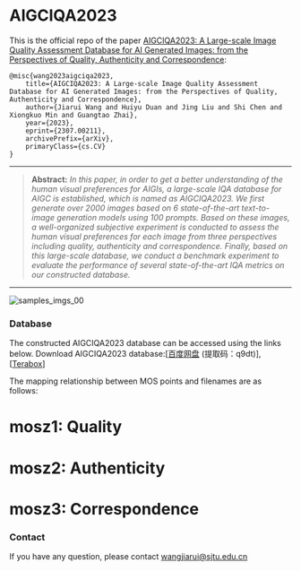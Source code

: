# AIGCIQA2023
This is the official repo of the paper [AIGCIQA2023: A Large-scale Image Quality Assessment Database for AI
  Generated Images: from the Perspectives of Quality, Authenticity and
  Correspondence](http://arxiv.org/abs/2307.00211):
  ```
@misc{wang2023aigciqa2023,
      title={AIGCIQA2023: A Large-scale Image Quality Assessment Database for AI Generated Images: from the Perspectives of Quality, Authenticity and Correspondence}, 
      author={Jiarui Wang and Huiyu Duan and Jing Liu and Shi Chen and Xiongkuo Min and Guangtao Zhai},
      year={2023},
      eprint={2307.00211},
      archivePrefix={arXiv},
      primaryClass={cs.CV}
}
```
<hr />

> **Abstract:** *In this paper, in order to get a better understanding of the human visual
preferences for AIGIs, a large-scale IQA database for AIGC is established,
which is named as AIGCIQA2023. We first generate over 2000 images based on 6
state-of-the-art text-to-image generation models using 100 prompts.
  Based on these images, a well-organized subjective experiment is conducted to
assess the human visual preferences for each image from three perspectives
including quality, authenticity and correspondence.
  Finally, based on this large-scale database, we conduct a benchmark
experiment to evaluate the performance of several state-of-the-art IQA metrics
on our constructed database.* 
<hr />

![samples_imgs_00](https://github.com/wangjiarui153/AIGCIQA2023/assets/104545370/ab434e91-a766-4de4-babd-1d8fe5cb70c0)
### Database
The constructed AIGCIQA2023 database can be accessed using the links below.
Download AIGCIQA2023 database:[[百度网盘](https://pan.baidu.com/s/1v85j6hKJcRcHm74FDTEosA) 
(提取码：q9dt)], [[Terabox](https://terabox.com/s/1DtV-A9XiuQQDvVPXn6rYvg)]

The mapping relationship between MOS points and filenames are as follows:

# mosz1: Quality

# mosz2: Authenticity

# mosz3: Correspondence

### Contact
If you have any question, please contact wangjiarui@sjtu.edu.cn
